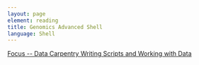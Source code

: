 ```yaml
---
layout: page
element: reading
title: Genomics Advanced Shell
language: Shell
---
```



[Focus -- Data Carpentry Writing Scripts and Working with Data](https://datacarpentry.org/shell-genomics/05-writing-scripts/index.html)

<!--

[Data Carpentry's Command Line for Genomics](https://datacarpentry.org/shell-genomics/)
-->